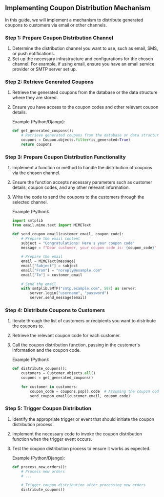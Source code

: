 

## Implementing Coupon Distribution Mechanism

In this guide, we will implement a mechanism to distribute generated coupons to customers via email or other channels.

### Step 1: Prepare Coupon Distribution Channel

1. Determine the distribution channel you want to use, such as email, SMS, or push notifications.
2. Set up the necessary infrastructure and configurations for the chosen channel. For example, if using email, ensure you have an email service provider or SMTP server set up.

### Step 2: Retrieve Generated Coupons

1. Retrieve the generated coupons from the database or the data structure where they are stored.
2. Ensure you have access to the coupon codes and other relevant coupon details.

    Example (Python/Django):
    
    ```python
    def get_generated_coupons():
        # Retrieve generated coupons from the database or data structure
        coupons = Coupon.objects.filter(is_generated=True)
        return coupons
    ```

### Step 3: Prepare Coupon Distribution Functionality

1. Implement a function or method to handle the distribution of coupons via the chosen channel.
2. Ensure the function accepts necessary parameters such as customer details, coupon codes, and any other relevant information.
3. Write the code to send the coupons to the customers through the selected channel.

    Example (Python):
    
    ```python
    import smtplib
    from email.mime.text import MIMEText
    
    def send_coupon_email(customer_email, coupon_code):
        # Prepare the email content
        subject = "Congratulations! Here's your coupon code"
        message = f"Dear customer, your coupon code is: {coupon_code}"
        
        # Prepare the email
        email = MIMEText(message)
        email["Subject"] = subject
        email["From"] = "noreply@example.com"
        email["To"] = customer_email
        
        # Send the email
        with smtplib.SMTP("smtp.example.com", 587) as server:
            server.login("username", "password")
            server.send_message(email)
    ```

### Step 4: Distribute Coupons to Customers

1. Iterate through the list of customers or recipients you want to distribute the coupons to.
2. Retrieve the relevant coupon code for each customer.
3. Call the coupon distribution function, passing in the customer's information and the coupon code.
    
    Example (Python):
    
    ```python
    def distribute_coupons():
        customers = Customer.objects.all()
        coupons = get_generated_coupons()
        
        for customer in customers:
            coupon_code = coupons.pop().code  # Assuming the coupon codes are retrieved and consumed one by one
            send_coupon_email(customer.email, coupon_code)
    ```

### Step 5: Trigger Coupon Distribution

1. Identify the appropriate trigger or event that should initiate the coupon distribution process.
2. Implement the necessary code to invoke the coupon distribution function when the trigger event occurs.
3. Test the coupon distribution process to ensure it works as expected.

    Example (Python/Django):
    
    ```python
    def process_new_orders():
        # Process new orders
        # ...
        
        # Trigger coupon distribution after processing new orders
        distribute_coupons()
    ```
